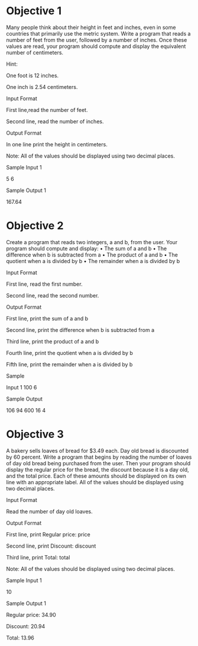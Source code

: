 # Objective 1
Many people think about their height in feet and inches, even in some countries that primarily use the metric system. Write a program that reads a number of feet from the user, followed by a number of inches. Once these values are read, your program should compute and display the equivalent number of centimeters.

Hint:

One foot is 12 inches.

 One inch is 2.54 centimeters.

 Input Format

 First line,read the number of feet.

 Second line, read the number of inches.

Output Format

In one line print the height in centimeters.

 Note: All of the values should be displayed using two decimal places.

Sample Input 1

 5 6

Sample Output 1

 167.64

# Objective 2

Create a program that reads two integers, a and b, from the user. Your program should compute and display: • The sum of a and b • The difference when b is subtracted from a • The product of a and b • The quotient when a is divided by b • The remainder when a is divided by b

Input Format

First line, read the first number.

 Second line, read the second number.

Output Format

First line, print the sum of a and b

Second line, print the difference when b is subtracted from a

Third line, print the product of a and b

Fourth line, print the quotient when a is divided by b

Fifth line, print the remainder when a is divided by b

Sample

Input 1 100 6

Sample Output

106 94 600 16 4

# Objective 3

A bakery sells loaves of bread for $3.49 each. Day old bread is discounted by 60 percent. Write a program that begins by reading the number of loaves of day old bread being purchased from the user. Then your program should display the regular price for the bread, the discount because it is a day old, and the total price. Each of these amounts should be displayed on its own line with an appropriate label. All of the values should be displayed using two decimal places.

Input Format

Read the number of day old loaves.

 Output Format

 First line, print Regular price: price

 Second line, print Discount: discount

Third line, print Total: total

Note: All of the values should be displayed using two decimal places.

 Sample Input 1

10

Sample Output 1

Regular price: 34.90

Discount: 20.94

Total: 13.96


